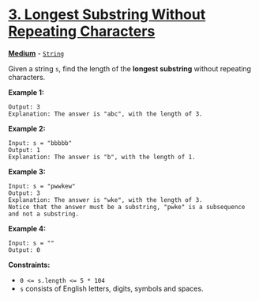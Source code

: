 # [3. Longest Substring Without Repeating Characters](https://leetcode.com/problems/longest-substring-without-repeating-characters/)
[**Medium**](https://leetcode.com/problemset/all/?difficulty=Medium) - [```String```](https://leetcode.com/tag/string/)

Given a string ```s```, find the length of the **longest substring** without repeating characters.


**Example 1:**

```Input: s = "abcabcbb"
Output: 3
Explanation: The answer is "abc", with the length of 3.
```
**Example 2:**
```
Input: s = "bbbbb"
Output: 1
Explanation: The answer is "b", with the length of 1.
```
**Example 3:**
```
Input: s = "pwwkew"
Output: 3
Explanation: The answer is "wke", with the length of 3.
Notice that the answer must be a substring, "pwke" is a subsequence and not a substring.
```
**Example 4:**
```
Input: s = ""
Output: 0
```

**Constraints:**

* ```0 <= s.length <= 5 * 104```
* ```s``` consists of English letters, digits, symbols and spaces.
